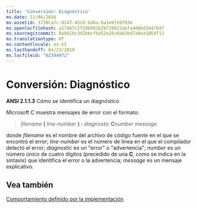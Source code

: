 ```yaml
---
title: 'Conversión: Diagnóstico'
ms.date: 11/04/2016
ms.assetid: 3730ca7c-0147-452d-bd4a-6a1e97e9793e
ms.openlocfilehash: a274b7c5f29b091b2bf29922abfa4d66d3447b47
ms.sourcegitcommit: 0ab61bc3d2b6cfbd52a16c6ab2b97a8ea1864f12
ms.translationtype: HT
ms.contentlocale: es-ES
ms.lasthandoff: 04/23/2019
ms.locfileid: "62344972"
---
```

# <a name="translation-diagnostics"></a>Conversión: Diagnóstico

**ANSI 2.1.1.3** Cómo se identifica un diagnóstico

Microsoft C muestra mensajes de error con el formato:

> *filename* **(** *line-number* **) :** *diagnostic* **C**<em>number</em> *message*

donde *filename* es el nombre del archivo de código fuente en el que se encontró el error; *line-number* es el número de línea en el que el compilador detectó el error; *diagnostic* es un "error" o "advertencia"; *number* es un número único de cuatro dígitos (precedido de una **C**, como se indica en la sintaxis) que identifica el error o la advertencia; *message* es un mensaje explicativo.

## <a name="see-also"></a>Vea también

[Comportamiento definido por la implementación](../c-language/implementation-defined-behavior.md)
